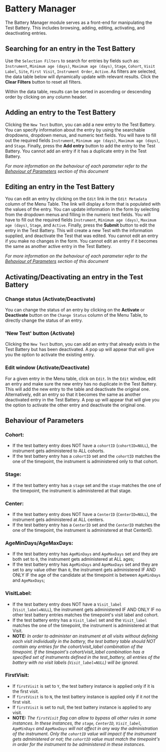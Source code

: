 # Battery Manager
The Battery Manager module serves as a front-end for manipulating the Test Battery.
This includes browsing, adding, editing, activating, and deactivating entries.

## Searching for an entry in the Test Battery
Use the `Selection Filters` to search for entries by fields such as:
`Instrument`,
`Minimum age (days)`,
`Maximum age (days)`,
`Stage`,
`Cohort`,
`Visit Label`,
`Site`,
`First Visit`,
`Instrument Order`,
`Active`.
As filters are selected, the data table below will dynamically update with relevant results.
Click the **Clear Filters** button to reset all filters.

Within the data table, results can be sorted in ascending or descending order by 
clicking on any column header.

## Adding an entry to the Test Battery
Clicking the `New Test` button, you can add a new entry to the Test Battery.
You can specify information about the entry by using the searchable dropdowns, dropdown menus, and numeric text fields.
You will have to fill out the required fields `Instrument`, `Minimum age (days)`, `Maximum age (days)`, and `Stage`.
Finally, press the **Add entry** button to add the entry to the Test Battery.
You cannot add an entry if it has a duplicate entry in the Test Battery.

*For more information on the behaviour of each parameter refer to the [Behaviour of Parameters](#behaviour-of-parameters) section of this document*

## Editing an entry in the Test Battery
You can edit an entry by clicking on the `Edit` link in the `Edit Metadata` column of the Menu Table.
The link will display a form that is populated with the values of the entry.
You can update information in the form by selecting from the dropdown menus and filling in the numeric text fields.
You will have to fill out the required fields `Instrument`, `Minimum age (days)`, `Maximum age (days)`, `Stage`, and `Active`.
Finally, press the **Submit** button to edit the entry in the Test Battery.
This will create a new Test with the information supplied, and deactivate the Test that was edited.
You cannot edit an entry if you make no changes in the form.
You cannot edit an entry if it becomes the same as another active entry in the Test Battery.

*For more information on the behaviour of each parameter refer to the [Behaviour of Parameters](#behaviour-of-parameters) section of this document*

## Activating/Deactivating an entry in the Test Battery

### Change status (Activate/Deactivate)
You can change the status of an entry by clicking on the **Activate** or
**Deactivate** button on the `Change Status` column of the Menu Table, to directly change the status of an entry.

### 'New Test' button (Activate)
Clicking the `New Test` button, you can add an entry that already exists in the Test
Battery but has been deactivated. A pop up will appear that will give you
the option to activate the existing entry.

### Edit window (Activate/Deactivate)
For a given entry in the Menu table, click on `Edit`.
In the `Edit` window, edit an entry and make sure the new entry has no duplicate in the Test Battery.
This will add the new entry to the table and deactivate the original one.
Alternatively, edit an entry so that it becomes the same as another deactivated entry in the Test Battery.
A pop up will appear that will give you the option to activate the other entry and deactivate the original one.

## Behaviour of Parameters

### Cohort: 
   - If the test battery entry does NOT have a `cohortID` 
   (`cohortID=NULL`), the instrument gets administered to ALL cohorts.
   - If the test battery entry has a `cohortID` set and the `cohortID`
   matches the one of the timepoint, the instrument is administered only to 
   that cohort.

### Stage: 
   - If the test battery entry has a `stage` set and the `stage` matches the 
   one of the timepoint, the instrument is administered at that stage.

### Center:
   - If the test battery entry does NOT have a `CenterID` (`CenterID=NULL`), 
   the instrument gets administered at ALL centers.
   - If the test battery entry has a `CenterID` set and the `CenterID` matches
   the one of the timepoint, the instrument is administered at that CenterID.

### AgeMinDays/AgeMaxDays:
   - If the test battery entry has `AgeMinDays` and `AgeMaxDays` set and they 
   are both set to `0`, the instrument gets administered at ALL ages;
   - If the test battery entry has `AgeMinDays` and `AgeMaxDays` set and they 
   are set to any value other than `0`, the instrument gets administered IF AND
   ONLY IF the age of the candidate at the timepoint is between `AgeMinDays` 
   and `AgeMaxDays`;

### VisitLabel:
   - If the test battery entry does NOT have a `Visit_label`
   (`Visit_label=NULL`), the instrument gets administered IF AND ONLY IF no
   other test battery entries matches the timepoint's visit label and
   cohort.
   - If the test battery entry has a `Visit_label` set and the `Visit_label`
   matches the one of the timepoint, the instrument is administered at that
   Visit.
   - **NOTE:** *In order to administer an instrument at all visits without
   defining each visit individually in the battery, the test battery table
   should NOT contain any entries for the cohort/visit_label combination
   of the timepoint. If the timepoint's cohort/visit_label combination
   has a specified set of instruments defined in the test_battery, all entries
   of the battery with no visit labels (`Visit_label=NULL`) will be ignored.*
   
 ### FirstVisit:
   - If `firstVisit` is set to `Y`, the test battery instance is applied
   only if it is the first visit.
   - If `firstVisit` is to `N`, the test battery instance is applied only if it
   *not* the first visit.
   - If `firstVisit` is set to null, the test battery instance is applied to any
   visit.
   - **NOTE:** *The `firstVisit` flag can allow to bypass all other rules in
   some instances. In these instances, the `stage`, `CenterID`, `Visit_label`,
   `AgeMinDays` and `AgeMaxDays` will not affect in any way the administration
   of the instrument. Only the `cohortID` value will impact if the
   instrument gets administered or not; the `cohortID` value must match
   the timepoint's in order for the instrument to be administered in these
   instances.*
